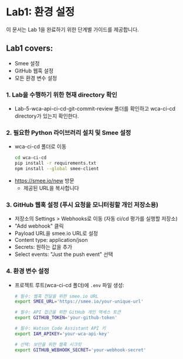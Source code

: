 # Lab1: 환경 설정

이 문서는 Lab 1을 완료하기 위한 단계별 가이드를 제공합니다.

## Lab1 covers:

- Smee 설정
- GitHub 웹훅 설정
- 모든 환경 변수 설정

### 1. Lab을 수행하기 위한 현재 directory 확인
- Lab-5-wca-api-ci-cd-git-commit-review 폴더를 확인하고 wca-ci-cd directory가 있는지 확인한다.

### 2. 필요한 Python 라이브러리 설치 및 Smee 설정
- wca-ci-cd 폴더로 이동
   ```bash
   cd wca-ci-cd
   pip install -r requirements.txt
   npm install --global smee-client
   ```
- https://smee.io/new 방문
   - 제공된 URL을 복사합니다


### 3. GitHub 웹훅 설정 (푸시 요청을 모니터링할 개인 저장소용)
   - 저장소의 Settings > Webhooks로 이동 (자동 ci/cd 평가를 실행할 저장소)
   - "Add webhook" 클릭
   - Payload URL을 smee.io URL로 설정
   - Content type: application/json
   - Secrets: 원하는 값을 추가
   - Select events: "Just the push event" 선택


### 4. 환경 변수 설정
- 프로젝트 루트(wca-ci-cd 폴더)에 `.env` 파일 생성:
   ```bash
   # 필수: 웹훅 전달을 위한 smee.io URL
   export SMEE_URL='https://smee.io/your-unique-url'
   
   # 필수: API 접근을 위한 GitHub 개인 액세스 토큰
   export GITHUB_TOKEN='your-github-token'
   
   # 필수: Watson Code Assistant API 키
   export IAM_APIKEY='your-wca-api-key'
   
   # 선택: 보안을 위한 웹훅 시크릿
   export GITHUB_WEBHOOK_SECRET='your-webhook-secret'
   ```